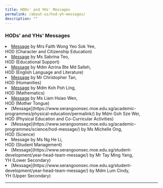 ```yaml
---
title: HODs' and YHs' Messages
permalink: /about-us/hod-yh-messages/
description: ""
---
```

### HODs' and YHs' Messages

<li><a href="www.serangoonsec.moe.edu.sg/student-development/character-and-citizenship-edu/shhodcce/">Message</a> by Mrs Faith Wong Yeo Sok Yee, <br>HOD (Character and Citizenship Education)

</li><li><a href="www.serangoonsec.moe.edu.sg/student-development/edu-support/">Message</a> by Ms Sabrina Teo, <br>HOD (Educational Support)</li>

<li><a href="www.serangoonsec.moe.edu.sg/academic-programmes/english-language-and-literature/permalink/">Message</a> by Mdm Azrina Bte Md Salleh, <br>HOD (English Language and Literature)</li>

<li><a href="www.serangoonsec.moe.edu.sg/academic-programmes/humanities/hod-message">Message</a> by Mr Christopher Tan, <br>HOD (Humanities)</li>

<li><a href="www.serangoonsec.moe.edu.sg/academic-programmes/mathematics/hod-message/">Message</a> by Mdm Koh Poh Ling, <br>HOD (Mathematics)</li>

<li><a href="www.serangoonsec.moe.edu.sg/academic-programmes/mother-tongue-languages/permalink/">Message</a> by Ms Liam Hsiao Wen, <br>HOD (Mother Tongue)</li>

<li>[Message](https://www.serangoonsec.moe.edu.sg/academic-programmes/physical-education/permalink/) by Mdm Goh Sze Wei, <br>HOD (Physical Education and Co-Curricular Activities)</li>

<li>[Message](https://www.serangoonsec.moe.edu.sg/academic-programmes/science/hod-message/) by Ms Michelle Ong, <br>HOD (Science)</li>

<li>Message by Ms Ng He Li, <br>HOD (Student Management)</li>

<li>[Message](https://www.serangoonsec.moe.edu.sg/student-development/year-head-team-message/) by Mr Tay Ming Yang, <br>YH (Lower Secondary)</li>

<li>[Message](https://www.serangoonsec.moe.edu.sg/student-development/year-head-team-message/) by Mdm Lum Cindy, <br>YH (Upper Secondary)</li>

<hr>